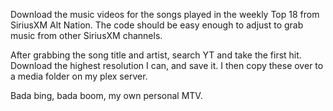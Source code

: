 Download the music videos for the songs played in the weekly Top 18 from SiriusXM Alt Nation. The code should be easy enough to adjust to grab music from other SiriusXM channels.

After grabbing the song title and artist, search YT and take the first hit. Download the highest resolution I can, and save it. I then copy these over to a media folder on my plex server.

Bada bing, bada boom, my own personal MTV.
